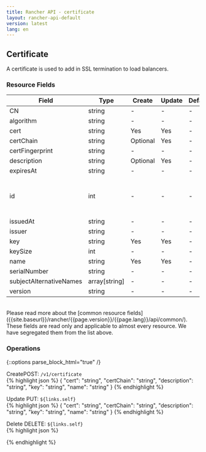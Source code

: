 ```yaml
---
title: Rancher API - certificate
layout: rancher-api-default
version: latest
lang: en
---
```


## Certificate

A certificate is used to add in SSL termination to load balancers.

### Resource Fields

Field | Type | Create | Update | Default | Notes
---|---|---|---|---|---
CN | string | - | - | - | 
algorithm | string | - | - | - | 
cert | string | Yes | Yes | - | 
certChain | string | Optional | Yes | - | 
certFingerprint | string | - | - | - | 
description | string | Optional | Yes | - | 
expiresAt | string | - | - | - | 
id | int | - | - | - | The unique identifier for the certificate
issuedAt | string | - | - | - | 
issuer | string | - | - | - | 
key | string | Yes | Yes | - | 
keySize | int | - | - | - | 
name | string | Yes | Yes | - | 
serialNumber | string | - | - | - | 
subjectAlternativeNames | array[string] | - | - | - | 
version | string | - | - | - | 

<br>
Please read more about the [common resource fields]({{site.baseurl}}/rancher/{{page.version}}/{{page.lang}}/api/common/). These fields are read only and applicable to almost every resource. We have segregated them from the list above.

### Operations
{::options parse_block_html="true" /}
<a id="create"></a>
<div class="action"><span class="header">Create<span class="headerright">POST:  <code>/v1/certificate</code></span></span>
<div class="action-contents">
{% highlight json %}
{
	"cert": "string",
	"certChain": "string",
	"description": "string",
	"key": "string",
	"name": "string"
}
{% endhighlight %}
</div>
</div>



<a id="update"></a>
<div class="action">
<span class="header">Update
<span class="headerright">PUT:  <code>${links.self}</code></span></span>
<div class="action-contents">
{% highlight json %}
{
	"cert": "string",
	"certChain": "string",
	"description": "string",
	"key": "string",
	"name": "string"
}
{% endhighlight %}
</div>
</div>


<a id="delete"></a>
<div class="action">
<span class="header">Delete
<span class="headerright">DELETE:  <code>${links.self}</code></span></span>
<div class="action-contents">
{% highlight json %}

{% endhighlight %}
</div>
</div>


